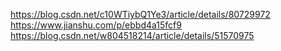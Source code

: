 https://blog.csdn.net/c10WTiybQ1Ye3/article/details/80729972
https://www.jianshu.com/p/ebbd4a15fcf9
https://blog.csdn.net/w804518214/article/details/51570975